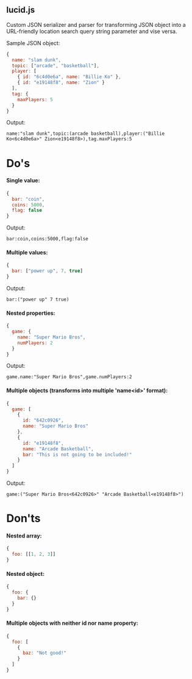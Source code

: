 ## lucid.js

Custom JSON serializer and parser for transforming JSON object into a URL-friendly
location search query string parameter and vise versa.

Sample JSON object:
```javascript
{
  name: "slam dunk",
  topic: ["arcade", "basketball"],
  player: [
    { id: "6c4d0e6a", name: "Billie Ko" },
    { id: "e19148f8", name: "Zion" }
  ],
  tag: {
    maxPlayers: 5
  }
}
```

Output:
```
name:"slam dunk",topic:(arcade basketball),player:("Billie Ko<6c4d0e6a>" Zion<e19148f8>),tag.maxPlayers:5
```

# Do's

#### Single value:
```javascript
{
  bar: "coin",
  coins: 5000,
  flag: false
}
```

Output:
```
bar:coin,coins:5000,flag:false
```

#### Multiple values:
```javascript
{
  bar: ["power up", 7, true]
}
```

Output:
```
bar:("power up" 7 true)
```

#### Nested properties:
```javascript
{
  game: {
    name: "Super Mario Bros",
    numPlayers: 2
  }
}
```

Output:
```
game.name:"Super Mario Bros",game.numPlayers:2
```

#### Multiple objects (transforms into multiple 'name\<id\>' format):
```javascript
{
  game: [
    {
      id: "642c0926",
      name: "Super Mario Bros"
    },
    {
      id: "e19148f8",
      name: "Arcade Basketball",
      bar: "This is not going to be included!"
    }
  ]
}
```

Output:
```
game:("Super Mario Bros<642c0926>" "Arcade Basketball<e19148f8>")
```

# Don'ts

#### Nested array:
```javascript
{
  foo: [[1, 2, 3]]
}
```

#### Nested object:
```javascript
{
  foo: {
    bar: {}
  }
}
```

#### Multiple objects with neither id nor name property:
```javascript
{
  foo: [
    {
      baz: "Not good!"
    }
  ]
}
```
